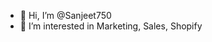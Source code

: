 - 👋 Hi, I’m @Sanjeet750
- 👀 I’m interested in Marketing, Sales, Shopify

<!---
Sanjeet750/Sanjeet750 is a ✨ special ✨ repository because its `README.md` (this file) appears on your GitHub profile.
You can click the Preview link to take a look at your changes.
--->
